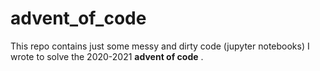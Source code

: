 # advent_of_code
This repo contains just some messy and dirty code (jupyter notebooks) I wrote to solve the 2020-2021 **advent of code** .
